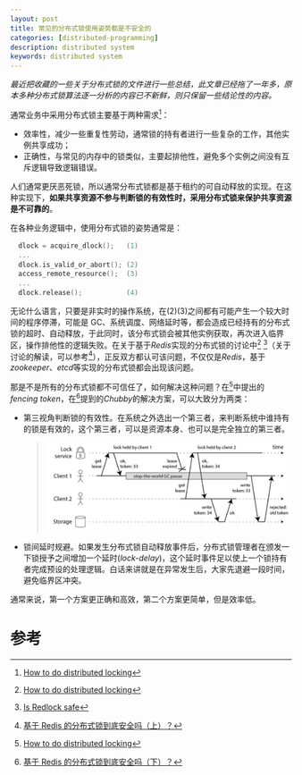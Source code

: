 ```yaml
---
layout: post
title: 常见的分布式锁使用姿势都是不安全的
categories: [distributed-programming]
description: distributed system
keywords: distributed system
---
```


_最近把收藏的一些关于分布式锁的文件进行一些总结，此文章已经拖了一年多，原本多种分布式锁算法逐一分析的内容已不新鲜，则只保留一些结论性的内容。_

通常业务中采用分布式锁主要基于两种需求[^1]：

- 效率性，减少一些重复性劳动，通常锁的持有者进行一些复杂的工作，其他实例共享成功；
- 正确性，与常见的内存中的锁类似，主要起排他性，避免多个实例之间没有互斥逻辑导致逻辑错误。

人们通常更厌恶死锁，所以通常分布式锁都是基于租约的可自动释放的实现。在这种实现下，**如果共享资源不参与判断锁的有效性时，采用分布式锁来保护共享资源是不可靠的**。

在各种业务逻辑中，使用分布式锁的姿势通常是：

```go
  dlock = acquire_dlock();   (1)
  ...
  dlock.is_valid_or_abort(); (2)
  access_remote_resource();  (3)
  ...
  dlock.release();           (4)
```

无论什么语言，只要是非实时的操作系统，在(2)(3)之间都有可能产生一个较大时间的程序停滞，可能是 GC、系统调度、网络延时等，都会造成已经持有的分布式锁的超时、自动释放，于此同时，该分布式锁会被其他实例获取，再次进入临界区，操作排他性的逻辑失败。在关于基于*Redis*实现的分布式锁的讨论中[^1] [^2]（关于讨论的解读，可以参考[^3]），正反双方都认可该问题，不仅仅是*Redis*，基于*zookeeper*、*etcd*等实现的分布式锁都会出现该问题。

那是不是所有的分布式锁都不可信任了，如何解决这种问题？在[^1]中提出的*fencing token*，在[^4]提到的*Chubby*的解决方案，可以大致分为两类：

- 第三视角判断锁的有效性。在系统之外选出一个第三者，来判断系统中谁持有的锁是有效的，这个第三者，可以是资源本身、也可以是完全独立的第三者。
  > ![](/images/posts/distribution/d-lock-fencing-tokens.png)
- 锁间延时规避。如果发生分布式锁自动释放事件后，分布式锁管理者在颁发一下锁授予之间增加一个延时(_lock-delay_)，这个延时事件足以使上一个锁持有者完成预设的处理逻辑。白话来讲就是在异常发生后，大家先退避一段时间，避免临界区冲突。

通常来说，第一个方案更正确和高效，第二个方案更简单，但是效率低。

# 参考

[^1]: [How to do distributed locking](http://martin.kleppmann.com/2016/02/08/how-to-do-distributed-locking.html)
[^2]: [Is Redlock safe](http://antirez.com/news/101)
[^3]: [基于 Redis 的分布式锁到底安全吗（上）？](http://zhangtielei.com/posts/blog-redlock-reasoning.html)
[^4]: [基于 Redis 的分布式锁到底安全吗（下）？](http://zhangtielei.com/posts/blog-redlock-reasoning-part2.html)
